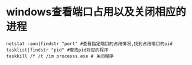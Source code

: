 # windows查看端口占用以及关闭相应的进程

```shell
netstat -aon|findstr "port" #查看指定端口的占用情况,找到占用端口的pid
tasklist|findstr "pid" #查找pid对应的程序
taskkill /f /t /im processs.exe # 关闭程序
```
